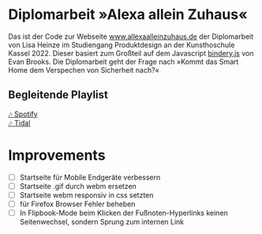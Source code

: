 # Diplomarbeit »Alexa allein Zuhaus«

Das ist der Code zur Webseite www.allexaalleinzuhaus.de der Diplomarbeit von Lisa Heinze im Studiengang Produktdesign an der Kunsthoschule Kassel 2022. 
Dieser basiert zum Großteil auf dem Javascript [bindery.js](https://github.com/evnbr/bindery) von Evan Brooks. Die Diplomarbeit geht der Frage nach »Kommt das Smart Home dem Verspechen von Sicherheit nach?« 

## Begleitende Playlist
<a href="https://open.spotify.com/playlist/1cEgwreM7RhbkgfPLDEAID" target="_blank" rel="noopener">🎶 Spotify</a><br>
<a href="https://tidal.com/browse/playlist/743f664d-e7d0-47bd-9e32-7ee039d37896" target="_blank" rel="noopener">🎶 Tidal</a><br>

# Improvements 

- [ ] Startseite für Mobile Endgeräte verbessern 
- [ ] Startseite .gif durch webm ersetzen 
- [ ] Startseite webm responsiv in css setzten
- [ ] für Firefox Browser Fehler beheben 
- [ ] In Flipbook-Mode beim Klicken der Fußnoten-Hyperlinks keinen Seitenwechsel, sondern Sprung zum internen Link
